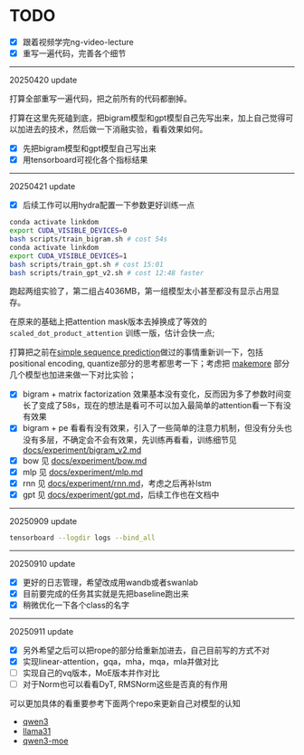 # TODO

- [x] 跟着视频学完ng-video-lecture
- [x] 重写一遍代码，完善各个细节

------

20250420 update

打算全部重写一遍代码，把之前所有的代码都删掉。

打算在这里先死磕到底，把bigram模型和gpt模型自己先写出来，加上自己觉得可以加进去的技术，然后做一下消融实验，看看效果如何。

- [x] 先把bigram模型和gpt模型自己写出来
- [x] 用tensorboard可视化各个指标结果

------

20250421 update

- [x] 后续工作可以用hydra配置一下参数更好训练一点

```bash
conda activate linkdom
export CUDA_VISIBLE_DEVICES=0
bash scripts/train_bigram.sh # cost 54s
conda activate linkdom
export CUDA_VISIBLE_DEVICES=1
bash scripts/train_gpt.sh # cost 15:01
bash scripts/train_gpt_v2.sh # cost 12:48 faster
```

跑起两组实验了，第二组占4036MB，第一组模型太小甚至都没有显示占用显存。

在原来的基础上把attention mask版本去掉换成了等效的 `scaled_dot_product_attention` 训练一版，估计会快一点;

打算把之前在[simple sequence prediction](https://github.com/donglinkang2021/simple-sequence-prediction)做过的事情重新训一下，包括positional encoding, quantize部分的思考都思考一下；考虑把 [makemore](https://github.com/donglinkang2021/makemore) 部分几个模型也加进来做一下对比实验；

- [x] bigram + matrix factorization 效果基本没有变化，反而因为多了参数时间变长了变成了58s，现在的想法是看可不可以加入最简单的attention看一下有没有效果
- [x] bigram + pe 看看有没有效果，引入了一些简单的注意力机制，但没有分头也没有多层，不确定会不会有效果，先训练再看看，训练细节见 [docs/experiment/bigram_v2.md](docs/experiment/bigram_v2.md)
- [x] bow 见 [docs/experiment/bow.md](docs/experiment/bow.md)
- [x] mlp 见 [docs/experiment/mlp.md](docs/experiment/mlp.md)
- [x] rnn 见 [docs/experiment/rnn.md](docs/experiment/rnn.md)，考虑之后再补lstm
- [x] gpt 见 [docs/experiment/gpt.md](docs/experiment/gpt.md)，后续工作也在文档中

------

20250909 update

```bash
tensorboard --logdir logs --bind_all
```

------

20250910 update

- [x] 更好的日志管理，希望改成用wandb或者swanlab
- [x] 目前要完成的任务其实就是先把baseline跑出来
- [x] 稍微优化一下各个class的名字

------

20250911 update

- [x] 另外希望之后可以把rope的部分给重新加进去，自己目前写的方式不对 
- [x] 实现linear-attention，gqa，mha，mqa，mla并做对比
- [ ] 实现自己的vq版本，MoE版本并作对比
- [ ] 对于Norm也可以看看DyT, RMSNorm这些是否真的有作用

可以更加具体的看重要参考下面两个repo来更新自己对模型的认知

- [qwen3](https://github.com/GeeeekExplorer/nano-vllm/blob/main/nanovllm/models/qwen3.py)
- [llama31](https://github.com/karpathy/nano-llama31/blob/master/llama31.py)
- [qwen3-moe](https://github.com/junjinyong/Qwen3-MoE/blob/main/cpu/qwen3_moe/modeling_qwen3_moe.py)
